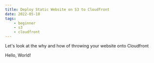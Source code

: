 ```yaml
---
title: Deploy Static Website on S3 to Cloudfront
date: 2022-05-18
tags:
    - beginner
    - s3
    - cloudfront
---
```


<!-- EXCERPT START -->
Let's look at the why and how of throwing your website onto Cloudfront
<!-- EXCERPT END -->

Hello, World!